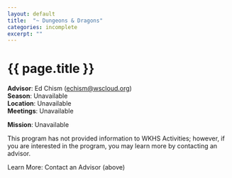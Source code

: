 ```yaml
---
layout: default
title:  "~ Dungeons & Dragons"
categories: incomplete
excerpt: ""
---
```


# {{ page.title }}

**Advisor**: Ed Chism (<echism@wscloud.org>)
<br/>**Season**: Unavailable
<br/>**Location**: Unavailable
<br/>**Meetings**: Unavailable

**Mission**: Unavailable

This program has not provided information to WKHS Activities; however, if you are interested in the program, you may learn more by contacting an advisor.

Learn More: Contact an Advisor (above)